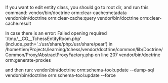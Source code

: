 If you want to edit entity class, you should go to root dir, and run this command:
vendor/bin/doctrine orm:clear-cache:metadata
vendor/bin/doctrine orm:clear-cache:query
vendor/bin/doctrine orm:clear-cache:result

In case there is an error: Failed opening required '/tmp/__CG__TchessEntityRoom.php' (include_path='.:/usr/share/php:/usr/share/pear') in /home/tien/Projects/learning/tchess/vendor/doctrine/common/lib/Doctrine/Common/Proxy/AbstractProxyFactory.php on line 207
vendor/bin/doctrine orm:generate-proxies

and then run:
vendor/bin/doctrine orm:schema-tool:update --dump-sql
vendor/bin/doctrine orm:schema-tool:update --force


